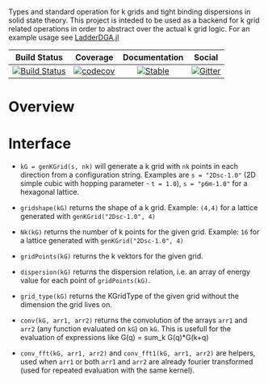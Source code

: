 Types and standard operation for k grids and tight binding dispersions in solid state theory.
This project is inteded to be used as a backend for k grid related operations in order to abstract over the actual k grid logic.
For an example usage see [LadderDGA.jl](https://github.com/Atomtomate/LadderDGA.jl)

|     Build Status    |      Coverage      |  Documentation |      Social    |
| ------------------- |:------------------:| :-------------:| :-------------:|
| [![Build Status](https://github.com/Atomtomate/Dispersions.jl/workflows/CI/badge.svg)](https://github.com/Atomtomate/Dispersions.jl/actions) | [![codecov](https://codecov.io/gh/Atomtomate/Dispersions.jl/branch/master/graph/badge.svg?token=FbJKjHb7DW)](https://codecov.io/gh/Atomtomate/Dispersions.jl) | [![Stable](https://img.shields.io/badge/docs-stable-blue.svg)](https://Atomtomate.github.io/Dispersions.jl/stable) |[![Gitter](https://badges.gitter.im/JuliansBastelecke/EquivalenceClasses.svg)](https://gitter.im/JuliansBastelecke/EquivalenceClasses?utm_source=badge&utm_medium=badge&utm_campaign=pr-badge) |

# Overview


# Interface

- `kG = genKGrid(s, nk)` will generate a k grid with `nk` points in each direction from a configuration string. Examples are `s = "2Dsc-1.0"` (2D simple cubic with hopping parameter - `t = 1.0`), `s = "p6m-1.0"` for a hexagonal lattice.
- `gridshape(kG)` returns the shape of a k grid. Example: `(4,4)` for a lattice generated with `genKGrid("2Dsc-1.0", 4)`
- `Nk(kG)` returns the number of k points for the given grid. Example: `16` for a lattice generated with `genKGrid("2Dsc-1.0", 4)`
- `gridPoints(kG)` returns the k vektors for the given grid.
- `dispersion(kG)` returns the dispersion relation, i.e. an array of energy value for each point of `gridPoints(kG)`.
- `grid_type(kG)`  returns the KGridType of the given grid without the dimension the grid lives on.

- `conv(kG, arr1, arr2)` returns the convolution of the arrays `arr1` and `arr2` (any function evaluated on `kG`) on `kG`. This is usefull for the evaluation of expressions like G(q) = sum_k G(q)*G(k+q)
- `conv_fft(kG, arr1, arr2)` and `conv_fft1(kG, arr1, arr2)` are helpers, used when `arr1` or both `arr1` and `arr2` are already fourier transformed (used for repeated evaluation with the same kernel).
